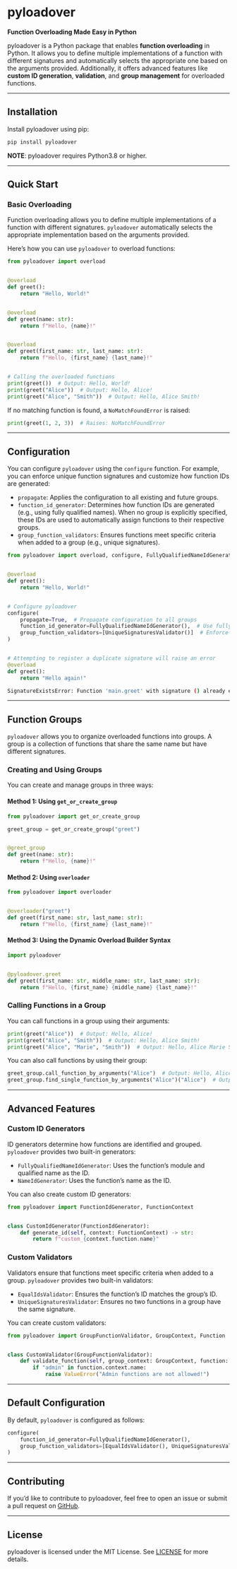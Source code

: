 # pyloadover

**Function Overloading Made Easy in Python**

pyloadover is a Python package that enables **function overloading** in Python. It allows you to define multiple
implementations of a function with different signatures and automatically selects the appropriate one based on the
arguments provided. Additionally, it offers advanced features like **custom ID generation**, **validation**, and **group
management** for overloaded functions.

---

## Installation

Install pyloadover using pip:

```bash
pip install pyloadover
```

__NOTE__: pyloadover requires Python3.8 or higher.

---

## Quick Start

### Basic Overloading

Function overloading allows you to define multiple implementations of a function with different signatures.
`pyloadover` automatically selects the appropriate implementation based on the arguments provided.

Here’s how you can use `pyloadover` to overload functions:

```python
from pyloadover import overload


@overload
def greet():
    return "Hello, World!"


@overload
def greet(name: str):
    return f"Hello, {name}!"


@overload
def greet(first_name: str, last_name: str):
    return f"Hello, {first_name} {last_name}!"


# Calling the overloaded functions
print(greet())  # Output: Hello, World!
print(greet("Alice"))  # Output: Hello, Alice!
print(greet("Alice", "Smith"))  # Output: Hello, Alice Smith!
```

If no matching function is found, a `NoMatchFoundError` is raised:

```python
print(greet(1, 2, 3))  # Raises: NoMatchFoundError
```

--- 

## Configuration

You can configure `pyloadover` using the `configure` function. For example,
you can enforce unique function signatures and customize how function IDs are generated:

- `propagate`: Applies the configuration to all existing and future groups.
- `function_id_generator`: Determines how function IDs are generated (e.g., using fully qualified names).
  When no group is explicitly specified,
  these IDs are used to automatically assign functions to their respective groups.
- `group_function_validators`: Ensures functions meet specific criteria when added to a group (e.g., unique signatures).

```python
from pyloadover import overload, configure, FullyQualifiedNameIdGenerator, UniqueSignaturesValidator


@overload
def greet():
    return "Hello, World!"


# Configure pyloadover
configure(
    propagate=True,  # Propagate configuration to all groups
    function_id_generator=FullyQualifiedNameIdGenerator(),  # Use fully qualified names as IDs
    group_function_validators=[UniqueSignaturesValidator()]  # Enforce unique signatures
)


# Attempting to register a duplicate signature will raise an error
@overload
def greet():
    return "Hello again!"
```

```bash
SignatureExistsError: Function 'main.greet' with signature () already exists in group 'main.greet'
```

--- 

## Function Groups

`pyloadover` allows you to organize overloaded functions into groups. A group is a collection of functions that share
the
same name but have different signatures.

### Creating and Using Groups

You can create and manage groups in three ways:

#### Method 1: Using `get_or_create_group`

```python
from pyloadover import get_or_create_group

greet_group = get_or_create_group("greet")


@greet_group
def greet(name: str):
    return f"Hello, {name}!"
```

#### Method 2: Using `overloader`

```python
from pyloadover import overloader


@overloader("greet")
def greet(first_name: str, last_name: str):
    return f"Hello, {first_name} {last_name}!"
```

#### Method 3: Using the Dynamic Overload Builder Syntax

```python
import pyloadover


@pyloadover.greet
def greet(first_name: str, middle_name: str, last_name: str):
    return f"Hello, {first_name} {middle_name} {last_name}!"
```

### Calling Functions in a Group

You can call functions in a group using their arguments:

```python
print(greet("Alice"))  # Output: Hello, Alice!
print(greet("Alice", "Smith"))  # Output: Hello, Alice Smith!
print(greet("Alice", "Marie", "Smith"))  # Output: Hello, Alice Marie Smith!
```

You can also call functions by using their group:

```python
greet_group.call_function_by_arguments("Alice")  # Output: Hello, Alice!
greet_group.find_single_function_by_arguments("Alice")("Alice")  # Output: Hello, Alice!
```

---

## Advanced Features

### Custom ID Generators

ID generators determine how functions are identified and grouped.
`pyloadover` provides two built-in generators:

* `FullyQualifiedNameIdGenerator`: Uses the function’s module and qualified name as the ID.
* `NameIdGenerator`: Uses the function’s name as the ID.

You can also create custom ID generators:

```python
from pyloadover import FunctionIdGenerator, FunctionContext


class CustomIdGenerator(FunctionIdGenerator):
    def generate_id(self, context: FunctionContext) -> str:
        return f"custom_{context.function.name}"
```

### Custom Validators

Validators ensure that functions meet specific criteria when added to a group.
`pyloadover` provides two built-in validators:

* `EqualIdsValidator`: Ensures the function’s ID matches the group’s ID.
* `UniqueSignaturesValidator`: Ensures no two functions in a group have the same signature.

You can create custom validators:

```python
from pyloadover import GroupFunctionValidator, GroupContext, Function


class CustomValidator(GroupFunctionValidator):
    def validate_function(self, group_context: GroupContext, function: Function):
        if "admin" in function.context.name:
            raise ValueError("Admin functions are not allowed!")
```

---

## Default Configuration

By default, `pyloadover` is configured as follows:

```python
configure(
    function_id_generator=FullyQualifiedNameIdGenerator(),
    group_function_validators=[EqualIdsValidator(), UniqueSignaturesValidator()]
)
```

---

## Contributing

If you’d like to contribute to pyloadover, feel free to open an issue or
submit a pull request on [GitHub](https://github.com/DavOstx7/pyloadover).

---

## License

pyloadover is licensed under the MIT License. See [LICENSE](LICENSE) for more details.
